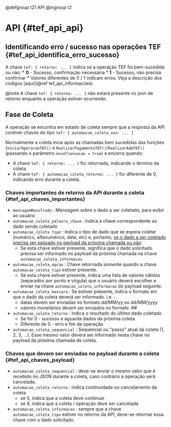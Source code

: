 @defgroup t21 API
@ingroup t2

# API {#tef_api_api}

## Identificando erro / sucesso nas operações TEF {#tef_api_identifica_erro_sucesso}

A chave `tef: { retorno: ... }` indica se a operação TEF foi bem-sucedida ou não:
    * **0** - Sucesso, confirmação necessária
    * **1** - Sucesso, não precisa confirmar
    * Valores diferentes de 0 / 1 indicam erros. Veja a descrição dos códigos [aqui](@ref tef_api_informacoes)

@note A chave `tef: { retorno: ... }` não estará presente no json de retorno enquanto a operação estiver ocorrendo.

## Fase de Coleta
A operação se encontra em estado de coleta sempre que a resposta da API contiver chaves do tipo `tef: { automacao_coleta_xxx: ... }` 

Normalmente a coleta incia após as chamadas bem sucedidas das funções `IniciarOperacaoTEF()` e `RealizarPagamentoTEF()`/`RealizarAdmTEF()` (passando o parâmetro `novaTransacao = true`) e encerra quando:
* A chave `tef: { retorno: ... }` for retornada, indicando o término da coleta.
* A chave `tef: { automacao_coleta_retorno: ... }` for diferente de 0, indicando erro durante a coleta.

### Chaves importantes de retorno da API durante a coleta {#tef_api_chaves_importantes}
* `mensagemResultado` : Mensagem sobre o dado a ser coletado, para exibir ao usuário
* `automacao_coleta_palavra_chave` : Indica a chave correspondente ao dado sendo coletado
* `automacao_coleta_tipo` : Indica o tipo de dado que se espera coletar (numérico, alfanumérico, data, etc) e, portanto, <u>se o dado a ser coletado precisa ser passado no payload da próxima chamada ou não</u>:
    * Se esta chave estiver presente, significa que o dado solicitado precisa ser informado no payload da próxima chamada na chave `automacao_coleta_informacao`
* `automacao_coleta_opcao` : Chave retornada somente quando a chave `automacao_coleta_tipo` estiver presente.
    * Se esta chave estiver presente, indica uma lista de valores válidos (separados por ponto e vírgula) que o usuário deverá escolher e enviar na chave `automacao_coleta_informacao` do payload seguinte.
* `automacao_coleta_mascara` : Se estiver presente, indica o formato em que o dado da coleta deverá ser informado. i.e. :
    * datas devem ser enviadas no formato dd/MM/yy ou dd/MM/yyyy
    * valores monetários devem ser enviados no formato .## 
* `automacao_coleta_retorno` : Indica o resultado do último dado coletado
    * Se for 0 - sucesso e aguarda dados da próxima coleta
    * Diferente de 0 - erro e fim da operação
* `automacao_coleta_sequencial` : Sequencial ou "passo" atual da coleta (1, 2, 3, ...). Esse mesmo valor deverá ser informado nesta chave no payload da próxima chamada de coleta.

### Chaves que devem ser enviadas no payload durante a coleta {#tef_api_chaves_payload}
* `automacao_coleta_sequencial` : deve-se enviar o mesmo valor que é recebido no JSON durante a coleta, caso contrário a operação será cancelada.
* `automacao_coleta_retorno` : indica continuidade ou cancelamento da coleta
    * se 0, indica que a coleta deve continuar
    * se 9, indica que a coleta / operação deve ser cancelada
* `automacao_coleta_informacao` : sempre que a chave `automacao_coleta_tipo` estiver no retorno da API, deve-se retornar essa chave com o dado solicitado.
